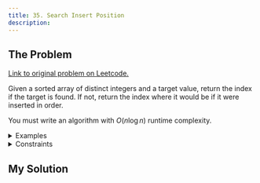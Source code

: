 ```yaml
---
title: 35. Search Insert Position
description: 
---
```


## The Problem

[Link to original problem on Leetcode.](https://leetcode.com/problems/search-insert-position/)

Given a sorted array of distinct integers and a target value, return the index if the target is found. If not, return the index where it would be if it were inserted in order.

You must write an algorithm with $O(n \log n)$ runtime complexity.

<details>
<summary>Examples</summary>

Example 1:

```
Input: nums = [1,3,5,6], target = 5
Output: 2
```

Example 2:

```
Input: nums = [1,3,5,6], target = 2
Output: 1
```

Example 3:

```
Input: nums = [1,3,5,6], target = 7
Output: 4
```
</details>

<details>
<summary>Constraints</summary>

- 1 ≤ `nums.length` ≤ 10<sup>4</sup>
- -10<sup>4</sup> ≤ `nums[i]` ≤ 10<sup>4</sup>
- `nums` contains distinct values sorted in ascending order.
- -10<sup>4</sup> ≤ `target` ≤ 10<sup>4</sup>

</details>

## My Solution


